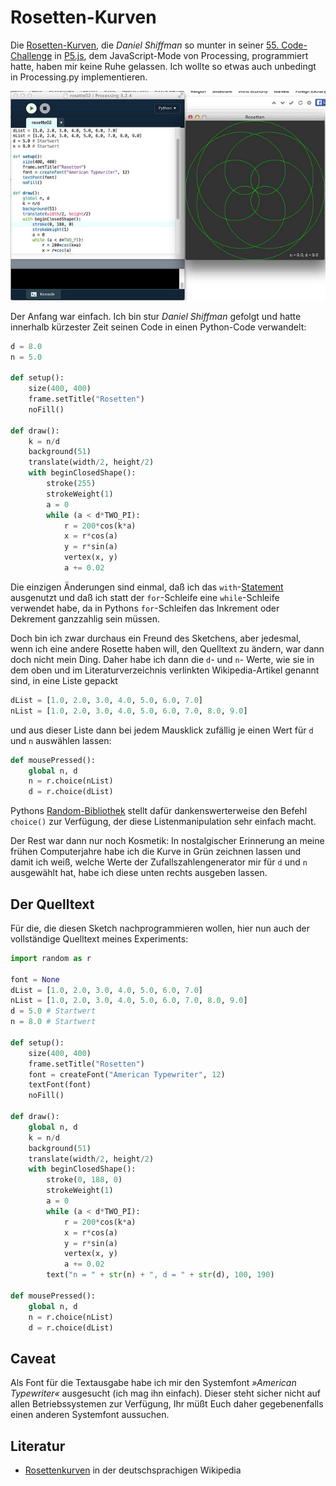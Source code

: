 # Rosetten-Kurven

Die [Rosetten-Kurven](https://de.wikipedia.org/wiki/Rosette_(Kurve)), die *Daniel Shiffman* so munter in seiner [55. Code-Challenge](http://blog.schockwellenreiter.de/2017/02/2017021003.html) in [P5.js](http://cognitiones.kantel-chaos-team.de/programmierung/creativecoding/processing/p5js.html), dem JavaScript-Mode von Processing, programmiert hatte, haben mir keine Ruhe gelassen. Ich wollte so etwas auch unbedingt in Processing.py implementieren.

[![Rosetten-Kurve](images/rosetten.jpg)](https://www.flickr.com/photos/schockwellenreiter/32045415483/)

Der Anfang war einfach. Ich bin stur *Daniel Shiffman* gefolgt und hatte innerhalb kürzester Zeit seinen Code in einen Python-Code verwandelt:

~~~python
d = 8.0
n = 5.0

def setup():
    size(400, 400)
    frame.setTitle("Rosetten")
    noFill()

def draw():
    k = n/d
    background(51)
    translate(width/2, height/2)
    with beginClosedShape():
        stroke(255)
        strokeWeight(1)
        a = 0
        while (a < d*TWO_PI):
            r = 200*cos(k*a)
            x = r*cos(a)
            y = r*sin(a)
            vertex(x, y)
            a += 0.02
~~~

Die einzigen Änderungen sind einmal, daß ich das `with`-[Statement](with.md) ausgenutzt und daß ich statt der `for`-Schleife eine `while`-Schleife verwendet habe, da in Pythons `for`-Schleifen das Inkrement oder Dekrement ganzzahlig sein müssen.

Doch bin ich zwar durchaus ein Freund des Sketchens, aber jedesmal, wenn ich eine andere Rosette haben will, den Quelltext zu ändern, war dann doch nicht mein Ding. Daher habe ich dann die `d`- und `n`- Werte, wie sie in dem oben und im Literaturverzeichnis verlinkten Wikipedia-Artikel genannt sind, in eine Liste gepackt

~~~python
dList = [1.0, 2.0, 3.0, 4.0, 5.0, 6.0, 7.0]
nList = [1.0, 2.0, 3.0, 4.0, 5.0, 6.0, 7.0, 8.0, 9.0]
~~~

und aus dieser Liste dann bei jedem Mausklick zufällig je einen Wert für `d` und `n` auswählen lassen:

~~~python
def mousePressed():
    global n, d
    n = r.choice(nList)
    d = r.choice(dList)
~~~

Pythons [Random-Bibliothek](https://docs.python.org/2/library/random.html) stellt dafür dankenswerterweise den Befehl `choice()` zur Verfügung, der diese Listenmanipulation sehr einfach macht.

Der Rest war dann nur noch Kosmetik: In nostalgischer Erinnerung an meine frühen Computerjahre habe ich die Kurve in Grün zeichnen lassen und damit ich weiß, welche Werte der Zufallszahlengenerator mir für `d` und `n` ausgewählt hat, habe ich diese unten rechts ausgeben lassen.

## Der Quelltext

Für die, die diesen Sketch nachprogrammieren wollen, hier nun auch der vollständige Quelltext meines Experiments:

~~~python
import random as r

font = None
dList = [1.0, 2.0, 3.0, 4.0, 5.0, 6.0, 7.0]
nList = [1.0, 2.0, 3.0, 4.0, 5.0, 6.0, 7.0, 8.0, 9.0]
d = 5.0 # Startwert
n = 8.0 # Startwert

def setup():
    size(400, 400)
    frame.setTitle("Rosetten")
    font = createFont("American Typewriter", 12)
    textFont(font)
    noFill()

def draw():
    global n, d
    k = n/d
    background(51)
    translate(width/2, height/2)
    with beginClosedShape():
        stroke(0, 188, 0)
        strokeWeight(1)
        a = 0
        while (a < d*TWO_PI):
            r = 200*cos(k*a)
            x = r*cos(a)
            y = r*sin(a)
            vertex(x, y)
            a += 0.02
        text("n = " + str(n) + ", d = " + str(d), 100, 190)

def mousePressed():
    global n, d
    n = r.choice(nList)
    d = r.choice(dList)
~~~

## Caveat

Als Font für die Textausgabe habe ich mir den Systemfont *»American Typewriter«* ausgesucht (ich mag ihn einfach). Dieser steht sicher nicht auf allen Betriebssystemen zur Verfügung, Ihr müßt Euch daher gegebenenfalls einen anderen Systemfont aussuchen.

## Literatur

- [Rosettenkurven](https://de.wikipedia.org/wiki/Rosette_(Kurve)) in der deutschsprachigen Wikipedia